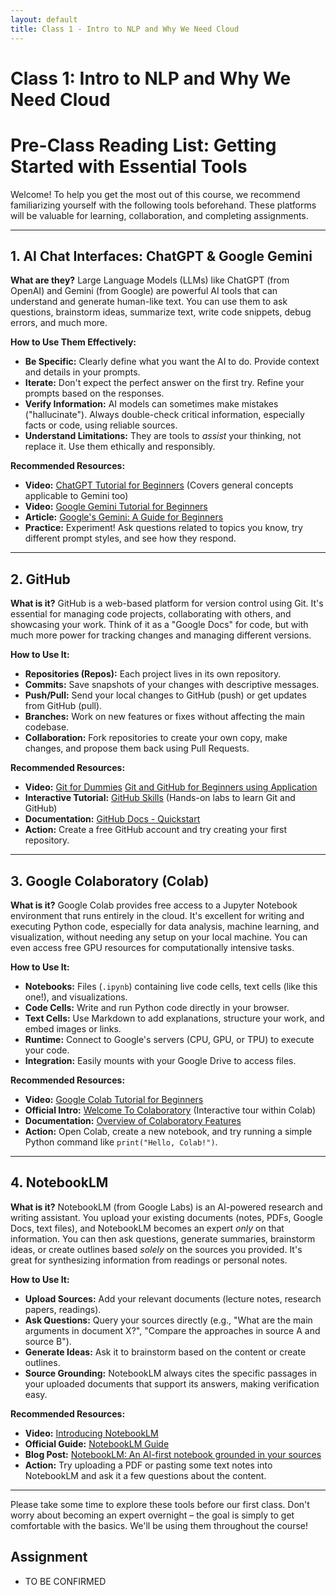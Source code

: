 ```yaml
---
layout: default
title: Class 1 - Intro to NLP and Why We Need Cloud
---
```


# Class 1: Intro to NLP and Why We Need Cloud

# Pre-Class Reading List: Getting Started with Essential Tools

Welcome! To help you get the most out of this course, we recommend familiarizing yourself with the following tools beforehand. These platforms will be valuable for learning, collaboration, and completing assignments.

---

## 1. AI Chat Interfaces: ChatGPT & Google Gemini

**What are they?**
Large Language Models (LLMs) like ChatGPT (from OpenAI) and Gemini (from Google) are powerful AI tools that can understand and generate human-like text. You can use them to ask questions, brainstorm ideas, summarize text, write code snippets, debug errors, and much more.

**How to Use Them Effectively:**
* **Be Specific:** Clearly define what you want the AI to do. Provide context and details in your prompts.
* **Iterate:** Don't expect the perfect answer on the first try. Refine your prompts based on the responses.
* **Verify Information:** AI models can sometimes make mistakes ("hallucinate"). Always double-check critical information, especially facts or code, using reliable sources.
* **Understand Limitations:** They are tools to *assist* your thinking, not replace it. Use them ethically and responsibly.

**Recommended Resources:**
* **Video:** [ChatGPT Tutorial for Beginners](https://www.youtube.com/watch?v=JTxsNm9IdYU) (Covers general concepts applicable to Gemini too)
* **Video:** [Google Gemini Tutorial for Beginners](https://www.youtube.com/watch?v=RxCZhltR9Cw)
* **Article:** [Google's Gemini: A Guide for Beginners](https://blog.google/technology/google-deepmind/gemini-model-thinking-updates-march-2025/)
* **Practice:** Experiment! Ask questions related to topics you know, try different prompt styles, and see how they respond.

---

## 2. GitHub

**What is it?**
GitHub is a web-based platform for version control using Git. It's essential for managing code projects, collaborating with others, and showcasing your work. Think of it as a "Google Docs" for code, but with much more power for tracking changes and managing different versions.

**How to Use It:**
* **Repositories (Repos):** Each project lives in its own repository.
* **Commits:** Save snapshots of your changes with descriptive messages.
* **Push/Pull:** Send your local changes to GitHub (push) or get updates from GitHub (pull).
* **Branches:** Work on new features or fixes without affecting the main codebase.
* **Collaboration:** Fork repositories to create your own copy, make changes, and propose them back using Pull Requests.

**Recommended Resources:**
* **Video:** [Git for Dummies](https://www.youtube.com/watch?v=mJ-qvsxPHpY)
[Git and GitHub for Beginners using Application](https://www.youtube.com/watch?v=MaqVvXv6zrU)
* **Interactive Tutorial:** [GitHub Skills](https://skills.github.com/) (Hands-on labs to learn Git and GitHub)
* **Documentation:** [GitHub Docs - Quickstart](https://docs.github.com/en/get-started/quickstart)
* **Action:** Create a free GitHub account and try creating your first repository.

---

## 3. Google Colaboratory (Colab)

**What is it?**
Google Colab provides free access to a Jupyter Notebook environment that runs entirely in the cloud. It's excellent for writing and executing Python code, especially for data analysis, machine learning, and visualization, without needing any setup on your local machine. You can even access free GPU resources for computationally intensive tasks.

**How to Use It:**
* **Notebooks:** Files (`.ipynb`) containing live code cells, text cells (like this one!), and visualizations.
* **Code Cells:** Write and run Python code directly in your browser.
* **Text Cells:** Use Markdown to add explanations, structure your work, and embed images or links.
* **Runtime:** Connect to Google's servers (CPU, GPU, or TPU) to execute your code.
* **Integration:** Easily mounts with your Google Drive to access files.

**Recommended Resources:**
* **Video:** [Google Colab Tutorial for Beginners](https://www.youtube.com/watch?v=RLYoEyIHL6A)
* **Official Intro:** [Welcome To Colaboratory](https://colab.research.google.com/) (Interactive tour within Colab)
* **Documentation:** [Overview of Colaboratory Features](https://colab.research.google.com/notebooks/basic_features_overview.ipynb)
* **Action:** Open Colab, create a new notebook, and try running a simple Python command like `print("Hello, Colab!")`.

---

## 4. NotebookLM

**What is it?**
NotebookLM (from Google Labs) is an AI-powered research and writing assistant. You upload your existing documents (notes, PDFs, Google Docs, text files), and NotebookLM becomes an expert *only* on that information. You can then ask questions, generate summaries, brainstorm ideas, or create outlines based *solely* on the sources you provided. It's great for synthesizing information from readings or personal notes.

**How to Use It:**
* **Upload Sources:** Add your relevant documents (lecture notes, research papers, readings).
* **Ask Questions:** Query your sources directly (e.g., "What are the main arguments in document X?", "Compare the approaches in source A and source B").
* **Generate Ideas:** Ask it to brainstorm based on the content or create outlines.
* **Source Grounding:** NotebookLM always cites the specific passages in your uploaded documents that support its answers, making verification easy.

**Recommended Resources:**
* **Video:** [Introducing NotebookLM](https://www.youtube.com/watch?v=EOmgC3-hznM)
* **Official Guide:** [NotebookLM Guide](https://notebooklm.google.com/guide)
* **Blog Post:** [NotebookLM: An AI-first notebook grounded in your sources](https://blog.google/technology/ai/notebooklm-google-ai/)
* **Action:** Try uploading a PDF or pasting some text notes into NotebookLM and ask it a few questions about the content.

---

Please take some time to explore these tools before our first class. Don't worry about becoming an expert overnight – the goal is simply to get comfortable with the basics. We'll be using them throughout the course!

## Assignment

* TO BE CONFIRMED